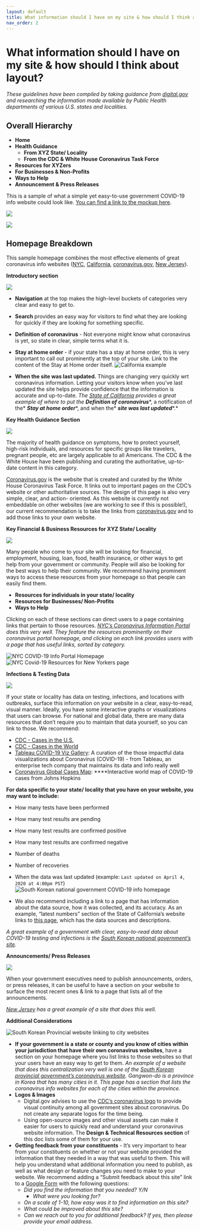 ```yaml
---
layout: default
title: What information should I have on my site & how should I think about layout?
nav_order: 2
---
```


# What information should I have on my site & how should I think about layout?

*These guidelines have been compiled by taking guidance from* [*digital.gov*](https://digital.gov/resources/coronavirus-covid19-guidance-for-us-government/?dg) *and researching the information made available by Public Health departments of various U.S. states and localities.*


## Overall Hierarchy
- **Home**
- **Health Guidance**
    - **From XYZ State/ Locality**
    - **From the CDC & White House Coronavirus Task Force**
- **Resources for XYZers**
- **For Businesses & Non-Profits**
- **Ways to Help**
- **Announcement & Press Releases**

This is a sample of what a simple yet easy-to-use government COVID-19 info website could look like. [You can find a link to the mockup here](https://www.figma.com/file/tP0FkObAfTwJ7wpRsAHnbp/USDR%3A-COVID-19-Website-Best-Practices?node-id=12%3A0).

![](https://paper-attachments.dropbox.com/s_AFB08FCF419066C006E599F7596BE2FAB19D791C3F7DE75880CBBC14F3D92746_1586554531926_Screen+Shot+2020-04-10+at+1.54.30+PM.png)

![](https://paper-attachments.dropbox.com/s_AFB08FCF419066C006E599F7596BE2FAB19D791C3F7DE75880CBBC14F3D92746_1586553420209_Screen+Shot+2020-04-10+at+1.58.32+PM.png)


## Homepage Breakdown

This sample homepage combines the most effective elements of great coronavirus info websites ([NYC](https://www1.nyc.gov/site/coronavirus/index.page), [California](https://covid19.ca.gov/), [coronavirus.gov](https://www.coronavirus.gov/), [New Jersey](https://covid19.nj.gov/index.html)).

**Introductory section**

![](https://paper-attachments.dropbox.com/s_AFB08FCF419066C006E599F7596BE2FAB19D791C3F7DE75880CBBC14F3D92746_1586555579190_image.png)



- **Navigation** at the top makes the high-level buckets of categories very clear and easy to get to.
- **Search** provides an easy way for visitors to find what they are looking for quickly if they are looking for something specific.
- **Definition of coronavirus** - Not everyone might know what coronavirus is yet, so state in clear, simple terms what it is.
- **Stay at home order** - if your state has a stay at home order, this is very important to call out prominently at the top of your site. Link to the content of the Stay at Home order itself.
![California example](https://paper-attachments.dropbox.com/s_AFB08FCF419066C006E599F7596BE2FAB19D791C3F7DE75880CBBC14F3D92746_1586388700208_Screen+Shot+2020-04-08+at+3.21.11+PM.png)

- **When the site was last updated.** Things are changing very quickly wrt coronavirus information. Letting your visitors know when you’ve last updated the site helps provide confidence that the information is accurate and up-to-date. *The* [*State of California*](https://covid19.ca.gov/) *provides a great example of where to put the* ***Definition of coronavirus****, a notification of the* ***Stay at home order****, and when the* ***site was last updated****.*


**Key Health Guidance Section**

![](https://paper-attachments.dropbox.com/s_AFB08FCF419066C006E599F7596BE2FAB19D791C3F7DE75880CBBC14F3D92746_1586564945353_image.png)


The majority of health guidance on symptoms, how to protect yourself, high-risk individuals, and resources for specific groups like travelers, pregnant people, etc are largely applicable to all Americans. The CDC & the White House have been publishing and curating the authoritative, up-to-date content in this category.

[Coronavirus.gov](https://www.coronavirus.gov/) is the website that is created and curated by the White House Coronavirus Task Force. It links out to important pages on the CDC’s website or other authoritative sources. The design of this page is also very simple, clear, and action- oriented. As this website is currently not embeddable on other websites (we are working to see if this is possible!), our current recommendation is to take the links from [coronavirus.gov](https://www.coronavirus.gov/) and to add those links to your own website.

**Key Financial & Business Resources for XYZ State/ Locality**

![](https://paper-attachments.dropbox.com/s_AFB08FCF419066C006E599F7596BE2FAB19D791C3F7DE75880CBBC14F3D92746_1586564984979_8NGKKeQ6.png)


Many people who come to your site will be looking for financial, employment, housing, loan, food, health insurance, or other ways to get help from your government or community. People will also be looking for the best ways to help their community. We recommend having prominent ways to access these resources from your homepage so that people can easily find them.

- **Resources for individuals in your state/ locality**
- **Resources for Businesses/ Non-Profits**
- **Ways to Help**

Clicking on each of these sections can direct users to a page containing links that pertain to those resources. [*NYC’s Coronavirus Information Portal*](https://www1.nyc.gov/site/coronavirus/index.page) *does this very well. They feature the resources prominently on their coronavirus portal homepage, and clicking on each link provides users with a page that has useful links, sorted by category.*

![NYC COVID-19 Info Portal Homepage](https://paper-attachments.dropbox.com/s_AFB08FCF419066C006E599F7596BE2FAB19D791C3F7DE75880CBBC14F3D92746_1586468900175_Screen+Shot+2020-04-09+at+2.47.34+PM.png)
![NYC Covid-19 Resources for New Yorkers page](https://paper-attachments.dropbox.com/s_AFB08FCF419066C006E599F7596BE2FAB19D791C3F7DE75880CBBC14F3D92746_1586557158971_Screen+Shot+2020-04-10+at+3.19.08+PM.png)


**Infections & Testing Data**

![](https://paper-attachments.dropbox.com/s_AFB08FCF419066C006E599F7596BE2FAB19D791C3F7DE75880CBBC14F3D92746_1586557674464_image.png)


If your state or locality has data on testing, infections, and locations with outbreaks, surface this information on your website in a clear, easy-to-read, visual manner. Ideally, you have some interactive graphs or visualizations that users can browse. For national and global data, there are many data resources that don’t require you to maintain that data yourself, so you can link to those. We recommend:

- [CDC - Cases in the U.S.](https://www.cdc.gov/coronavirus/2019-ncov/cases-updates/cases-in-us.html)
- [CDC - Cases in the World](https://www.cdc.gov/coronavirus/2019-ncov/cases-updates/world-map.html)
- [Tableau COVID-19 Viz Gallery](https://public.tableau.com/en-us/s/covid-19-viz-gallery): A curation of the those impactful data visualizations about Coronavirus (COVID-19) - from Tableau, an enterprise tech company that maintains its data and info really well
- [Coronavirus Global Cases Map](https://coronavirus.jhu.edu/map.html): ****Interactive world map of COVID-19 cases from Johns Hopkins

**For data specific to your state/ locality that you have on your website, you may want to include:**

- How many tests have been performed
- How many test results are pending
- How many test results are confirmed positive
- How many test results are confirmed negative
- Number of deaths
- Number of recoveries
- When the data was last updated (example: `Last updated on April 4, 2020 at 4:00pm PST`)
![South Korean national government COVID-19 info homepage](https://paper-attachments.dropbox.com/s_AFB08FCF419066C006E599F7596BE2FAB19D791C3F7DE75880CBBC14F3D92746_1586387910296_Screen+Shot+2020-04-08+at+4.17.29+PM.png)

- We also recommend including a link to a page that has information about the data source, how it was collected, and its accuracy. As an example, “latest numbers” section of the State of California’s website links to [this page](https://data.chhs.ca.gov/dataset/california-covid-19-hospital-data-and-case-statistics), which has the data sources and descriptions.

*A great* *example* *of a government with clear, easy-to-read data about COVID-19 testing and infections is the* [*South Korean national government’s site*](http://ncov.mohw.go.kr/)*.*


**Announcements/ Press Releases**

![](https://paper-attachments.dropbox.com/s_AFB08FCF419066C006E599F7596BE2FAB19D791C3F7DE75880CBBC14F3D92746_1586557964013_image.png)


When your government executives need to publish announcements, orders, or press releases, it can be useful to have a section on your website to surface the most recent ones & link to a page that lists all of the announcements.

[*New Jersey*](https://covid19.nj.gov/index.html) *has a great example of a site that does this well.*









**Additional Considerations**

![South Korean Provincial website linking to city websites](https://paper-attachments.dropbox.com/s_AFB08FCF419066C006E599F7596BE2FAB19D791C3F7DE75880CBBC14F3D92746_1586559032706_Screen+Shot+2020-04-10+at+3.50.11+PM.png)

- **If your government is a state or county and you know of cities within your jurisdiction that have their own coronavirus websites**, have a section on your homepage where you list links to those websites so that your users have an easy way to get to them. *An example of a website that does this centralization very well is one of the* [*South Korean provincial government’s coronavirus website*](https://www.provin.gangwon.kr/covid-19.html)*. Gangwon-do is a province in Korea that has many cities in it. This page has a section that lists the coronavirus info websites for each of the cities within the province.*
- **Logos & Images**
    - Digital.gov advises to use the [CDC’s coronavirus logo](https://phil.cdc.gov/Details.aspx?pid=2871) to provide visual continuity among all government sites about coronavirus. Do not create any separate logos for the time being.
    - Using open-source images and other visual assets can make it easier for users to quickly read and understand your coronavirus website information. The **Design & Technical Resources section** of this doc lists some of them for your use.
- **Getting feedback from your constituents** - It’s very important to hear from your constituents on whether or not your website provided the information that they needed in a way that was useful to them. This will help you understand what additional information you need to publish, as well as what design or feature changes you need to make to your website. We recommend adding a “Submit feedback about this site” link to a [Google Form](https://docs.google.com/forms/u/0/?tgif=d) with the following questions:
    - *Did you find the information that you needed? Y/N*
        - *What were you looking for?*
    - *On a scale of 1-10, how easy was it to find information on this site?*
    - *What could be improved about this site?*
    - *Can we reach out to you for additional feedback? If yes, then please provide your email address.*
